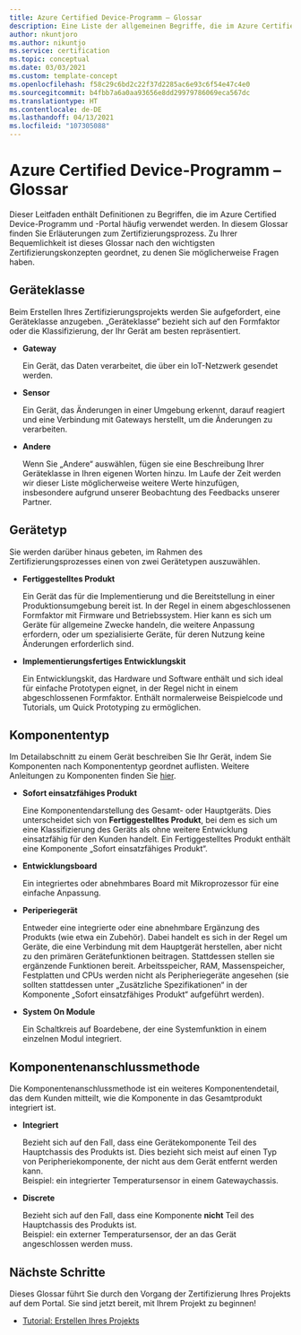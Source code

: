 ```yaml
---
title: Azure Certified Device-Programm – Glossar
description: Eine Liste der allgemeinen Begriffe, die im Azure Certified Device-Programm verwendet werden.
author: nkuntjoro
ms.author: nikuntjo
ms.service: certification
ms.topic: conceptual
ms.date: 03/03/2021
ms.custom: template-concept
ms.openlocfilehash: f58c29c6bd2c22f37d2285ac6e93c6f54e47c4e0
ms.sourcegitcommit: b4fbb7a6a0aa93656e8dd29979786069eca567dc
ms.translationtype: HT
ms.contentlocale: de-DE
ms.lasthandoff: 04/13/2021
ms.locfileid: "107305088"
---
```

# <a name="azure-certified-device-program-glossary"></a>Azure Certified Device-Programm – Glossar

Dieser Leitfaden enthält Definitionen zu Begriffen, die im Azure Certified Device-Programm und -Portal häufig verwendet werden. In diesem Glossar finden Sie Erläuterungen zum Zertifizierungsprozess. Zu Ihrer Bequemlichkeit ist dieses Glossar nach den wichtigsten Zertifizierungskonzepten geordnet, zu denen Sie möglicherweise Fragen haben.

## <a name="device-class"></a>Geräteklasse

Beim Erstellen Ihres Zertifizierungsprojekts werden Sie aufgefordert, eine Geräteklasse anzugeben. „Geräteklasse“ bezieht sich auf den Formfaktor oder die Klassifizierung, der Ihr Gerät am besten repräsentiert.

- **Gateway**

    Ein Gerät, das Daten verarbeitet, die über ein IoT-Netzwerk gesendet werden.

- **Sensor**

    Ein Gerät, das Änderungen in einer Umgebung erkennt, darauf reagiert und eine Verbindung mit Gateways herstellt, um die Änderungen zu verarbeiten.

- **Andere**

    Wenn Sie „Andere“ auswählen, fügen sie eine Beschreibung Ihrer Geräteklasse in Ihren eigenen Worten hinzu. Im Laufe der Zeit werden wir dieser Liste möglicherweise weitere Werte hinzufügen, insbesondere aufgrund unserer Beobachtung des Feedbacks unserer Partner.

## <a name="device-type"></a>Gerätetyp

Sie werden darüber hinaus gebeten, im Rahmen des Zertifizierungsprozesses einen von zwei Gerätetypen auszuwählen.

- **Fertiggestelltes Produkt**

    Ein Gerät das für die Implementierung und die Bereitstellung in einer Produktionsumgebung bereit ist. In der Regel in einem abgeschlossenen Formfaktor mit Firmware und Betriebssystem. Hier kann es sich um Geräte für allgemeine Zwecke handeln, die weitere Anpassung erfordern, oder um spezialisierte Geräte, für deren Nutzung keine Änderungen erforderlich sind.
- **Implementierungsfertiges Entwicklungskit**

    Ein Entwicklungskit, das Hardware und Software enthält und sich ideal für einfache Prototypen eignet, in der Regel nicht in einem abgeschlossenen Formfaktor. Enthält normalerweise Beispielcode und Tutorials, um Quick Prototyping zu ermöglichen.

## <a name="component-type"></a>Komponententyp

Im Detailabschnitt zu einem Gerät beschreiben Sie Ihr Gerät, indem Sie Komponenten nach Komponententyp geordnet auflisten. Weitere Anleitungen zu Komponenten finden Sie [hier](./how-to-using-the-components-feature.md).

- **Sofort einsatzfähiges Produkt**

    Eine Komponentendarstellung des Gesamt- oder Hauptgeräts. Dies unterscheidet sich von **Fertiggestelltes Produkt**, bei dem es sich um eine Klassifizierung des Geräts als ohne weitere Entwicklung einsatzfähig für den Kunden handelt. Ein Fertiggestelltes Produkt enthält eine Komponente „Sofort einsatzfähiges Produkt“.
- **Entwicklungsboard**

    Ein integriertes oder abnehmbares Board mit Mikroprozessor für eine einfache Anpassung.
- **Periperiegerät**

    Entweder eine integrierte oder eine abnehmbare Ergänzung des Produkts (wie etwa ein Zubehör). Dabei handelt es sich in der Regel um Geräte, die eine Verbindung mit dem Hauptgerät herstellen, aber nicht zu den primären Gerätefunktionen beitragen. Stattdessen stellen sie ergänzende Funktionen bereit. Arbeitsspeicher, RAM, Massenspeicher, Festplatten und CPUs werden nicht als Peripheriegeräte angesehen (sie sollten stattdessen unter „Zusätzliche Spezifikationen“ in der Komponente „Sofort einsatzfähiges Produkt“ aufgeführt werden).
- **System On Module**  

    Ein Schaltkreis auf Boardebene, der eine Systemfunktion in einem einzelnen Modul integriert.

## <a name="component-attachment-method"></a>Komponentenanschlussmethode

Die Komponentenanschlussmethode ist ein weiteres Komponentendetail, das dem Kunden mitteilt, wie die Komponente in das Gesamtprodukt integriert ist.

- **Integriert**
 
    Bezieht sich auf den Fall, dass eine Gerätekomponente Teil des Hauptchassis des Produkts ist. Dies bezieht sich meist auf einen Typ von Peripheriekomponente, der nicht aus dem Gerät entfernt werden kann.  
    Beispiel: ein integrierter Temperatursensor in einem Gatewaychassis.

- **Discrete**

    Bezieht sich auf den Fall, dass eine Komponente **nicht** Teil des Hauptchassis des Produkts ist.  
    Beispiel: ein externer Temperatursensor, der an das Gerät angeschlossen werden muss.


## <a name="next-steps"></a>Nächste Schritte

Dieses Glossar führt Sie durch den Vorgang der Zertifizierung Ihres Projekts auf dem Portal. Sie sind jetzt bereit, mit Ihrem Projekt zu beginnen!
- [Tutorial: Erstellen Ihres Projekts](./tutorial-01-creating-your-project.md)
